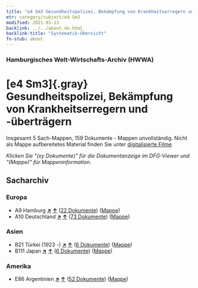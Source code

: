 ```yaml
---
title: "e4 Sm3 Gesundheitspolizei, Bekämpfung von Krankheitserregern und -überträgern"
etr: category/subject/e4 Sm3
modified: 2021-03-13
backlink: ../../about.de.html
backlink-title: "Systematik-Übersicht"
fn-stub: about
---
```


### Hamburgisches Welt-Wirtschafts-Archiv (HWWA)
# [e4 Sm3]{.gray}&#8201; Gesundheitspolizei, Bekämpfung von Krankheitserregern und -überträgern&#160; 




Insgesamt 5 Sach-Mappen, 159 Dokumente - Mappen unvollständig.
Nicht als Mappe aufbereitetes Material finden Sie unter [digitalisierte Filme](/film/h1_sh).

_Klicken Sie "(xy Dokumente)" für die Dokumentanzeige im DFG-Viewer und "(Mappe)" für Mappeninformation._

## Sacharchiv




### Europa

- A9 Hamburg [**&nearr;**](../../../geo/i/140905/about.de.html "Hamburg (alle Mappen)") [**&uarr;**](../../../geo/about.de.html#A9 "Ländersystematik") (<a href="https://pm20.zbw.eu/dfgview/sh/140905,144270" title="über: Hamburg : Gesundheitspolizei, Bekämpfung von Krankheitserregern und -überträgern" target="_blank">22 Dokumente</a>) ([Mappe](http://purl.org/pressemappe20/folder/sh/140905,144270))
- A10 Deutschland [**&nearr;**](../../../geo/i/126128/about.de.html "Deutschland (alle Mappen)") [**&uarr;**](../../../geo/about.de.html#A10 "Ländersystematik") (<a href="https://pm20.zbw.eu/dfgview/sh/126128,144270" title="über: Deutschland : Gesundheitspolizei, Bekämpfung von Krankheitserregern und -überträgern" target="_blank">73 Dokumente</a>) ([Mappe](http://purl.org/pressemappe20/folder/sh/126128,144270))

### Asien

- B21 Türkei (1923 -) [**&nearr;**](../../../geo/i/141111/about.de.html "Türkei (1923 -) (alle Mappen)") [**&uarr;**](../../../geo/about.de.html#B21 "Ländersystematik") (<a href="https://pm20.zbw.eu/dfgview/sh/141111,144270" title="über: Türkei (1923 -) : Gesundheitspolizei, Bekämpfung von Krankheitserregern und -überträgern" target="_blank">6 Dokumente</a>) ([Mappe](http://purl.org/pressemappe20/folder/sh/141111,144270))
- B111 Japan [**&nearr;**](../../../geo/i/141272/about.de.html "Japan (alle Mappen)") [**&uarr;**](../../../geo/about.de.html#B111 "Ländersystematik") (<a href="https://pm20.zbw.eu/dfgview/sh/141272,144270" title="über: Japan : Gesundheitspolizei, Bekämpfung von Krankheitserregern und -überträgern" target="_blank">6 Dokumente</a>) ([Mappe](http://purl.org/pressemappe20/folder/sh/141272,144270))

### Amerika

- E86 Argentinien [**&nearr;**](../../../geo/i/141692/about.de.html "Argentinien (alle Mappen)") [**&uarr;**](../../../geo/about.de.html#E86 "Ländersystematik") (<a href="https://pm20.zbw.eu/dfgview/sh/141692,144270" title="über: Argentinien : Gesundheitspolizei, Bekämpfung von Krankheitserregern und -überträgern" target="_blank">52 Dokumente</a>) ([Mappe](http://purl.org/pressemappe20/folder/sh/141692,144270))



